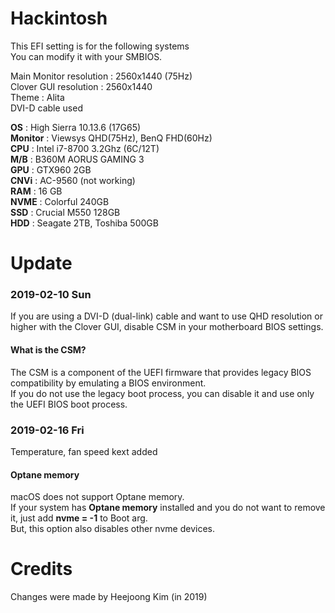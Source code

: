 # Hackintosh
This EFI setting is for the following systems  
You can modify it with your SMBIOS.
	
 Main Monitor resolution : 2560x1440 (75Hz)  
 Clover GUI resolution : 2560x1440  
 Theme : Alita  
 DVI-D cable used  

 **OS** : High Sierra 10.13.6 (17G65)  
 **Monitor** : Viewsys QHD(75Hz), BenQ FHD(60Hz)  
 **CPU** : Intel i7-8700 3.2Ghz (6C/12T)  
 **M/B** : B360M AORUS GAMING 3  
 **GPU** : GTX960 2GB  
 **CNVi** : AC-9560 (not working)  
 **RAM** : 16 GB  
 **NVME** : Colorful 240GB  
 **SSD** : Crucial M550 128GB  
 **HDD** : Seagate 2TB, Toshiba 500GB 
   
  

# Update
### 2019-02-10 Sun
If you are using a DVI-D (dual-link) cable and want to use QHD resolution or higher with the Clover GUI, disable CSM in your motherboard BIOS settings. 
#### What is the CSM?
The CSM is a component of the UEFI firmware that provides legacy BIOS compatibility by emulating a BIOS environment.  
If you do not use the legacy boot process, you can disable it and use only the UEFI BIOS boot process.

### 2019-02-16 Fri
Temperature, fan speed kext added  
#### Optane memory
macOS does not support Optane memory.  
If your system has **Optane memory** installed and you do not want to remove it, just add **nvme = -1** to Boot arg.  
But, this option also disables other nvme devices.


# Credits
Changes were made by Heejoong Kim (in 2019) 

